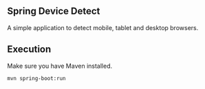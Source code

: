 Spring Device Detect
--------------------

A simple application to detect mobile, tablet and desktop browsers.

Execution
--------

Make sure you have Maven installed.

    mvn spring-boot:run


